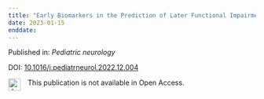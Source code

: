 ```yaml
---
title: "Early Biomarkers in the Prediction of Later Functional Impairment in Term Children with Cerebral Palsy."
date: 2023-01-15
enddate:
---
```


Published in: *Pediatric neurology*

DOI: [10.1016/j.pediatrneurol.2022.12.004](https://doi.org/10.1016/j.pediatrneurol.2022.12.004)

<img src="https://upload.wikimedia.org/wikipedia/commons/thumb/0/0e/Closed_Access_logo_transparent.svg/1200px-Closed_Access_logo_transparent.svg.png" alt="drawing" width="25" align="left"/> &nbsp;&nbsp;&nbsp;This publication is not available in Open Access.


